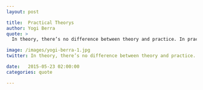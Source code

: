 ```yaml
---
layout: post

title:  Practical Theorys
author: Yogi Berra
quote: >
  In theory, there’s no difference between theory and practice. In practice, there is.

image: /images/yogi-berra-1.jpg
twitter: In theory, there’s no difference between theory and practice. In practice, there is. Yogi Berra http://quotes.stockflare.com/

date:   2015-05-23 02:00:00
categories: quote

---
```


